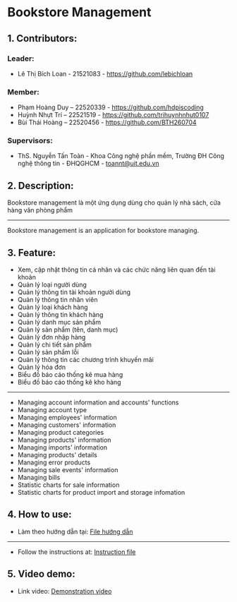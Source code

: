 
# Bookstore Management

## 1. Contributors:

### Leader: 
 * Lê Thị Bích Loan - 21521083 - https://github.com/lebichloan
### Member: 
* Phạm Hoàng Duy – 22520339 - https://github.com/hdpiscoding
* Huỳnh Nhựt Trí – 22521519 - https://github.com/trihuynhnhut0107
* Bùi Thái Hoàng – 22520456 - https://github.com/BTH260704
### Supervisors:

* ThS. Nguyễn Tấn Toàn - Khoa Công nghệ phần mềm, Trường ĐH Công nghệ thông tin - ĐHQGHCM - toannt@uit.edu.vn


## 2. Description: 
Bookstore management là một ứng dụng dùng cho quản lý nhà sách, cửa hàng văn phòng phẩm

---

Bookstore management is an application for bookstore managing.
## 3. Feature:
* Xem, cập nhật thông tin cá nhân và các chức năng liên quan đến tài khoản
* Quản lý loại người dùng
* Quản lý thông tin tài khoản người dùng
* Quản lý thông tin nhân viên
* Quản lý loại khách hàng
* Quản lý thông tin khách hàng
* Quản lý danh mục sản phẩm
* Quản lý sản phẩm (tên, danh mục)
* Quản lý đơn nhập hàng
* Quản lý chi tiết sản phẩm
* Quản lý sản phẩm lỗi
* Quản lý thông tin các chương trình khuyến mãi
* Quản lý hóa đơn
* Biểu đồ báo cáo thống kê mua hàng
* Biểu đồ báo cáo thống kê kho hàng


---
* Managing account information and accounts' functions
* Managing account type
* Managing employees' information
* Managing customers' information
* Managing product categories
* Managing products' information
* Managing imports' information
* Managing products' details
* Managing error products
* Managing sale events' information
* Managing bills
* Statistic charts for sale information
* Statistic charts for product import and storage infomation
  




## 4. How to use:
* Làm theo hướng dẫn tại: [File hướng dẫn](https://drive.google.com/file/d/1uVw520ExKes-C3_F2Nt13yNYPLdPiK2L/view)
---
* Follow the instructions at: [Instruction file](https://drive.google.com/file/d/1uVw520ExKes-C3_F2Nt13yNYPLdPiK2L/view)

## 5. Video demo: 
* Link video: [Demonstration video](https://www.youtube.com/watch?v=7tOa-rV1ff4)



